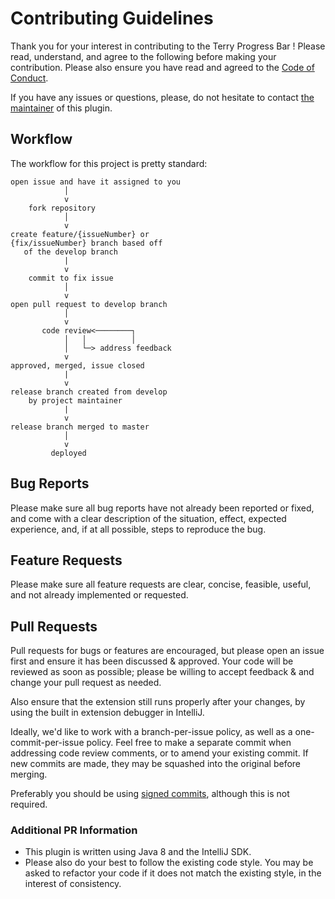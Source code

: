 
# Contributing Guidelines

Thank you for your interest in contributing to the Terry Progress Bar ! Please read, understand, and agree to the following before making your contribution. Please also ensure you have read and agreed to the [Code of Conduct](CODE_OF_CONDUCT.md).

If you have any issues or questions, please, do not hesitate to contact [the maintainer](https://github.com/lofcz) of this plugin.

## Workflow

The workflow for this project is pretty standard:

```none
open issue and have it assigned to you
            │
            v
    fork repository
            │
            v
create feature/{issueNumber} or 
{fix/issueNumber} branch based off
   of the develop branch
            |
            v
    commit to fix issue
            │
            v
open pull request to develop branch
            │
            v
       code review<────────┐
            │   │          │
            │   └─> address feedback
            v
approved, merged, issue closed
            |
            v
release branch created from develop
    by project maintainer
            |
            v
release branch merged to master
            │
            v
         deployed
```

## Bug Reports

Please make sure all bug reports have not already been reported or fixed, and come with a clear description of the situation, effect, expected experience, and, if at all possible, steps to reproduce the bug.

## Feature Requests

Please make sure all feature requests are clear, concise, feasible, useful, and not already implemented or requested.

## Pull Requests

Pull requests for bugs or features are encouraged, but please open an issue first and ensure it has been discussed & approved. Your code will be reviewed as soon as possible; please be willing to accept feedback & and change your pull request as needed.

Also ensure that the extension still runs properly after your changes, by using the built in extension debugger in IntelliJ.

Ideally, we'd like to work with a branch-per-issue policy, as well as a one-commit-per-issue policy. Feel free to make a separate commit when addressing code review comments, or to amend your existing commit. If new commits are made, they may be squashed into the original before merging.

Preferably you should be using [signed commits](https://help.github.com/en/articles/signing-commits), although this is not required.

### Additional PR Information

* This plugin is written using Java 8 and the IntelliJ SDK. 
* Please also do your best to follow the existing code style. You may be asked to refactor your code if it does not match the existing style, in the interest of consistency.
